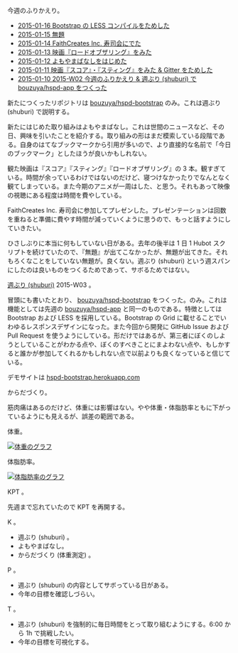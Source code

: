 今週のふりかえり。

- [2015-01-16 Bootstrap の LESS コンパイルをためした][2015-01-16]
- [2015-01-15 無題][2015-01-15]
- [2015-01-14 FaithCreates Inc. 寿司会にでた][2015-01-14]
- [2015-01-13 映画『ロードオブザリング』をみた][2015-01-13]
- [2015-01-12 よもやまばなしをはじめた][2015-01-12]
- [2015-01-11 映画『スコア』・『スティング』をみた & Gitter をためした][2015-01-11]
- [2015-01-10 2015-W02 今週のふりかえり & 週ぶり (shuburi) で bouzuya/hspd-app をつくった][2015-01-10]

新たにつくったリポジトリは [bouzuya/hspd-bootstrap][] のみ。これは週ぶり (shuburi) で説明する。

新たにはじめた取り組みはよもやまばなし。これは世間のニュースなど、その日、興味を引いたことを紹介する。取り組みの形はまだ模索している段階である。自身のはてなブックマークから引用が多いので、より直接的な名前で「今日のブックマーク」としたほうが良いかもしれない。

観た映画は『スコア』『スティング』『ロードオブザリング』の 3 本。観すぎている。時間が余っているわけではないのだけど、寝つけなかったりでなんとなく観てしまっている。また今期のアニメが一周はした、と思う。それもあって映像の視聴にある程度は時間を費やしている。

FaithCreates Inc. 寿司会に参加してプレゼンした。プレゼンテーションは回数を重ねると準備に費やす時間が減っていくように思うので、もっと話すようにしていきたい。

ひさしぶりに本当に何もしていない日がある。去年の後半は 1 日 1 Hubot スクリプトを続けていたので、『無題』が出てこなかったが、無題が出てきた。それもろくなことをしていない無題が。良くない。週ぶり (shuburi) という週スパンにしたのは良いものをつくるためであって、サボるためではない。

[週ぶり (shuburi)][shuburi] 2015-W03 。

冒頭にも書いたとおり、 [bouzuya/hspd-bootstrap][] をつくった。のみ。これは機能としては先週の [bouzuya/hspd-app][] と同一のものである。特徴としては Bootstrap および LESS を採用している。Bootstrap の Grid に載せることでいわゆるレスポンスデザインになった。また今回から開発に GitHub Issue および Pull Request を使うようにしている。形だけではあるが、第三者にぼくのしようとしていることがわかる点や、ぼくのすべきことにまよわない点や、もしかすると誰かが参加してくれるかもしれない点で以前よりも良くなっていると信じている。

デモサイトは [hspd-bootstrap.herokuapp.com](https://hspd-bootstrap.herokuapp.com/)

からだづくり。

筋肉痛はあるのだけど、体重には影響はない。やや体重・体脂肪率ともに下がっているようにも見えるが、誤差の範囲である。

体重。

[![体重のグラフ][graph-weight-img]][graph-weight-url]

体脂肪率。

[![体脂肪率のグラフ][graph-percent-img]][graph-percent-url]

KPT 。

先週まで忘れていたので KPT を再開する。

K 。

- 週ぶり (shuburi) 。
- よもやまばなし。
- からだづくり (体重測定) 。

P 。

- 週ぶり (shuburi) の内容としてサボっている日がある。
- 今年の目標を確認しづらい。

T 。

- 週ぶり (shuburi) を強制的に毎日時間をとって取り組むようにする。6:00 から 1h で挑戦したい。
- 今年の目標を可視化する。

[2015-01-16]: http://blog.bouzuya.net/2015/01/16/
[2015-01-15]: http://blog.bouzuya.net/2015/01/15/
[2015-01-14]: http://blog.bouzuya.net/2015/01/14/
[2015-01-13]: http://blog.bouzuya.net/2015/01/13/
[2015-01-12]: http://blog.bouzuya.net/2015/01/12/
[2015-01-11]: http://blog.bouzuya.net/2015/01/11/
[2015-01-10]: http://blog.bouzuya.net/2015/01/10/
[shuburi]: http://shuburi.org
[graph-weight-img]: http://graph.hatena.ne.jp/bouzuya/graph?graphname=weight&startdate=2015-01-01&enddate=2015-01-17
[graph-weight-url]: http://graph.hatena.ne.jp/bouzuya/weight/?startdate=2015-01-01&enddate=2015-01-17
[graph-percent-img]: http://graph.hatena.ne.jp/bouzuya/graph?graphname=percent&startdate=2015-01-01&enddate=2015-01-17
[graph-percent-url]: http://graph.hatena.ne.jp/bouzuya/percent/?startdate=2015-01-01&enddate=2015-01-17
[bouzuya/hspd-app]: https://github.com/bouzuya/hspd-app
[bouzuya/hspd-bootstrap]: https://github.com/bouzuya/hspd-bootstrap
